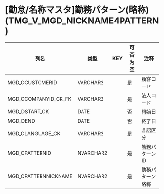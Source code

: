 # [勤怠/名称マスタ]勤務パターン(略称)(TMG_V_MGD_NICKNAME4PATTERN)
| 列名   | 类型   | KEY  | 可否为空 | 注释   |
| ---- | ---- | ---- | ---- | ---- |
|MGD_CCUSTOMERID|VARCHAR2||是|顧客コード|
|MGD_CCOMPANYID_CK_FK|VARCHAR2||是|法人コード|
|MGD_DSTART_CK|DATE||否|開始日|
|MGD_DEND|DATE||否|終了日|
|MGD_CLANGUAGE_CK|VARCHAR2||是|言語区分|
|MGD_CPATTERNID|NVARCHAR2||是|勤務パターンID|
|MGD_CPATTERNNICKNAME|NVARCHAR2||是|勤務パターン略称|
